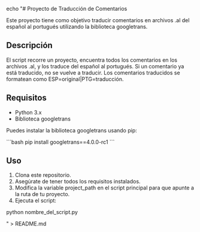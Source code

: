 echo "# Proyecto de Traducción de Comentarios

Este proyecto tiene como objetivo traducir comentarios en archivos .al del español al portugués utilizando la biblioteca googletrans.

## Descripción

El script recorre un proyecto, encuentra todos los comentarios en los archivos .al, y los traduce del español al portugués. Si un comentario ya está traducido, no se vuelve a traducir. Los comentarios traducidos se formatean como ESP=original|PTG=traducción.

## Requisitos

- Python 3.x
- Biblioteca googletrans

Puedes instalar la biblioteca googletrans usando pip:

\`\`\`bash
pip install googletrans==4.0.0-rc1
\`\`\`

## Uso

1. Clona este repositorio.
2. Asegúrate de tener todos los requisitos instalados.
3. Modifica la variable project_path en el script principal para que apunte a la ruta de tu proyecto.
4. Ejecuta el script:


python nombre_del_script.py

" > README.md
